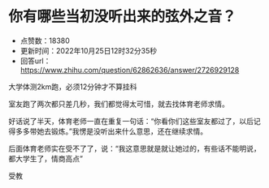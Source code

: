 # 你有哪些当初没听出来的弦外之音？
- 点赞数：18380
- 更新时间：2022年10月25日12时32分35秒
- 回答url：https://www.zhihu.com/question/62862636/answer/2726929128
<body>
 <p data-pid="p91_4_l2">大学体测2km跑，必须12分钟才不算挂科</p>
 <p data-pid="0PEyA7ak">室友跑了两次都只差几秒，我们都觉得太可惜，就去找体育老师求情。</p>
 <p data-pid="A2wHBJ6t">好话说了半天，体育老师一直在重复一句话：“你看你们这些室友都过了，以后记得多多带她去锻炼。”我愣是没听出来什么意思，还在继续求情。</p>
 <p data-pid="QIBy-zTN">后面体育老师实在受不了了，说：“我这意思就是就让她过的，有些话不能明说，都大学生了，情商高点”</p>
 <p data-pid="ZWeW1kuy">受教</p>
</body>